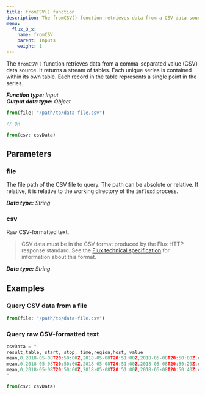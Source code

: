 ```yaml
---
title: fromCSV() function
description: The fromCSV() function retrieves data from a CSV data source.
menu:
  flux_0_x:
    name: fromCSV
    parent: Inputs
    weight: 1
---
```


The `fromCSV()` function retrieves data from a comma-separated value (CSV) data source.
It returns a stream of tables.
Each unique series is contained within its own table.
Each record in the table represents a single point in the series.

_**Function type:** Input_  
_**Output data type:** Object_

```js
from(file: "/path/to/data-file.csv")

// OR

from(csv: csvData)
```

## Parameters

### file
The file path of the CSV file to query.
The path can be absolute or relative.
If relative, it is relative to the working directory of the `influxd` process.

_**Data type:** String_

### csv
Raw CSV-formatted text.

> CSV data must be in the CSV format produced by the Flux HTTP response standard.
> See the [Flux technical specification](https://github.com/influxdata/flux/blob/master/docs/SPEC.md#csv)
> for information about this format.


_**Data type:** String_

## Examples

### Query CSV data from a file
```js
from(file: "/path/to/data-file.csv")
```

### Query raw CSV-formatted text
```js
csvData = "
result,table,_start,_stop,_time,region,host,_value
mean,0,2018-05-08T20:50:00Z,2018-05-08T20:51:00Z,2018-05-08T20:50:00Z,east,A,15.43
mean,0,2018-05-08T20:50:00Z,2018-05-08T20:51:00Z,2018-05-08T20:50:20Z,east,B,59.25
mean,0,2018-05-08T20:50:00Z,2018-05-08T20:51:00Z,2018-05-08T20:50:40Z,east,C,52.62
"

from(csv: csvData)
```
